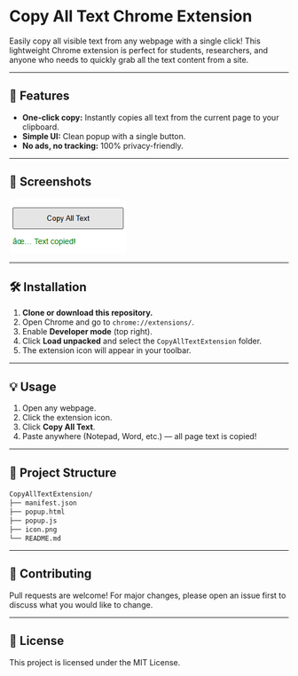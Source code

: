 # Copy All Text Chrome Extension

Easily copy all visible text from any webpage with a single click! This lightweight Chrome extension is perfect for students, researchers, and anyone who needs to quickly grab all the text content from a site.

---

## 🚀 Features
- **One-click copy:** Instantly copies all text from the current page to your clipboard.
- **Simple UI:** Clean popup with a single button.
- **No ads, no tracking:** 100% privacy-friendly.

---

## 📸 Screenshots

![Copy All Text Extension Demo](screenshot.png)

---

## 🛠️ Installation

1. **Clone or download this repository.**
2. Open Chrome and go to `chrome://extensions/`.
3. Enable **Developer mode** (top right).
4. Click **Load unpacked** and select the `CopyAllTextExtension` folder.
5. The extension icon will appear in your toolbar.

---

## 💡 Usage
1. Open any webpage.
2. Click the extension icon.
3. Click **Copy All Text**.
4. Paste anywhere (Notepad, Word, etc.) — all page text is copied!

---

## 📁 Project Structure
```
CopyAllTextExtension/
├── manifest.json
├── popup.html
├── popup.js
├── icon.png
└── README.md
```

---

## 🤝 Contributing
Pull requests are welcome! For major changes, please open an issue first to discuss what you would like to change.

---

## 📄 License
This project is licensed under the MIT License.
